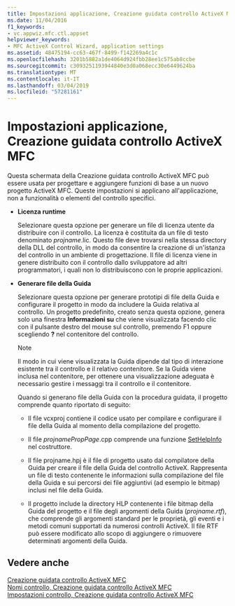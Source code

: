 ```yaml
---
title: Impostazioni applicazione, Creazione guidata controllo ActiveX MFC
ms.date: 11/04/2016
f1_keywords:
- vc.appwiz.mfc.ctl.appset
helpviewer_keywords:
- MFC ActiveX Control Wizard, application settings
ms.assetid: 48475194-cc63-467f-8499-f142269a4c1c
ms.openlocfilehash: 3201b5882a1de4064d924fbb28ee1c575ab8ccbe
ms.sourcegitcommit: c3093251193944840e3d0a068ecc30e6449624ba
ms.translationtype: MT
ms.contentlocale: it-IT
ms.lasthandoff: 03/04/2019
ms.locfileid: "57281161"
---
```

# <a name="application-settings-mfc-activex-control-wizard"></a>Impostazioni applicazione, Creazione guidata controllo ActiveX MFC

Questa schermata della Creazione guidata controllo ActiveX MFC può essere usata per progettare e aggiungere funzioni di base a un nuovo progetto ActiveX MFC. Queste impostazioni si applicano all'applicazione, non a funzionalità o elementi del controllo specifici.

- **Licenza runtime**

   Selezionare questa opzione per generare un file di licenza utente da distribuire con il controllo. La licenza è costituita da un file di testo denominato *projname*.lic. Questo file deve trovarsi nella stessa directory della DLL del controllo, in modo da consentire la creazione di un'istanza del controllo in un ambiente di progettazione. Il file di licenza viene in genere distribuito con il controllo dallo sviluppatore ad altri programmatori, i quali non lo distribuiscono con le proprie applicazioni.

- **Generare file della Guida**

   Selezionare questa opzione per generare prototipi di file della Guida e configurare il progetto in modo da includere la Guida relativa al controllo. Un progetto predefinito, creato senza questa opzione, genera solo una finestra **Informazioni su** che viene visualizzata facendo clic con il pulsante destro del mouse sul controllo, premendo F1 oppure scegliendo **?** nel contenitore del controllo.

   > [!NOTE]
   > Il modo in cui viene visualizzata la Guida dipende dal tipo di interazione esistente tra il controllo e il relativo contenitore. Se la Guida viene inclusa nel contenitore, per ottenere una visualizzazione adeguata è necessario gestire i messaggi tra il controllo e il contenitore.

   Quando si generano file della Guida con la procedura guidata, il progetto comprende quanto riportato di seguito:

   - Il file vcxproj contiene il codice usato per compilare e configurare il file della Guida al momento della compilazione del progetto.

   - Il file *projnamePropPage*.cpp comprende una funzione [SetHelpInfo](../../mfc/reference/colepropertypage-class.md#sethelpinfo) nel costruttore.

   - Il file projname.hpj è il file di progetto usato dal compilatore della Guida per creare il file della Guida del controllo ActiveX. Rappresenta un file di testo contenente le informazioni sulla compilazione del file della Guida e sui percorsi dei file aggiuntivi (ad esempio le bitmap) inclusi nel file della Guida.

   - Il progetto include la directory HLP contenente i file bitmap della Guida del progetto e il file degli argomenti della Guida (*projname.rtf*), che comprende gli argomenti standard per le proprietà, gli eventi e i metodi comuni supportati da numerosi controlli ActiveX. Il file RTF può essere modificato allo scopo di aggiungere o rimuovere determinati argomenti della Guida.

## <a name="see-also"></a>Vedere anche

[Creazione guidata controllo ActiveX MFC](../../mfc/reference/mfc-activex-control-wizard.md)<br/>
[Nomi controllo, Creazione guidata controllo ActiveX MFC](../../mfc/reference/control-names-mfc-activex-control-wizard.md)<br/>
[Impostazioni controllo, Creazione guidata controllo ActiveX MFC](../../mfc/reference/control-settings-mfc-activex-control-wizard.md)
